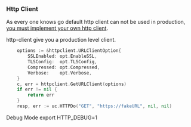 ### Http Client

As every one knows go default http client can not be used in production,
[you must implement your own http client](https://medium.com/@nate510/don-t-use-go-s-default-http-client-4804cb19f779).

http-client give you a production level client.

```go
	options := &httpclient.URLClientOption{
		SSLEnabled: opt.EnableSSL,
		TLSConfig:  opt.TLSConfig,
		Compressed: opt.Compressed,
		Verbose:    opt.Verbose,
	}
	c, err = httpclient.GetURLClient(options)
	if err != nil {
		return err
	}
	resp, err := uc.HTTPDo("GET", "https://fakeURL", nil, nil)
```

Debug Mode
export HTTP_DEBUG=1